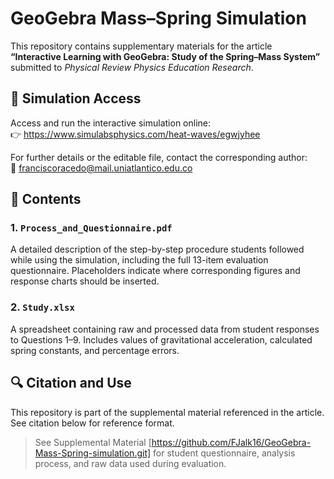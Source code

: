 # GeoGebra Mass–Spring Simulation

This repository contains supplementary materials for the article  
**“Interactive Learning with GeoGebra: Study of the Spring–Mass System”** submitted to *Physical Review Physics Education Research*.

## 🔗 Simulation Access
Access and run the interactive simulation online:  
👉 https://www.simulabsphysics.com/heat-waves/egwjyhee

For further details or the editable file, contact the corresponding author:  
📧 franciscoracedo@mail.uniatlantico.edu.co

## 📂 Contents

### 1. `Process_and_Questionnaire.pdf`
A detailed description of the step-by-step procedure students followed while using the simulation, including the full 13-item evaluation questionnaire. Placeholders indicate where corresponding figures and response charts should be inserted.

### 2. `Study.xlsx`
A spreadsheet containing raw and processed data from student responses to Questions 1–9. Includes values of gravitational acceleration, calculated spring constants, and percentage errors.

## 🔍 Citation and Use
This repository is part of the supplemental material referenced in the article. See citation below for reference format.

> See Supplemental Material [https://github.com/FJalk16/GeoGebra-Mass-Spring-simulation.git] for student questionnaire, analysis process, and raw data used during evaluation.

